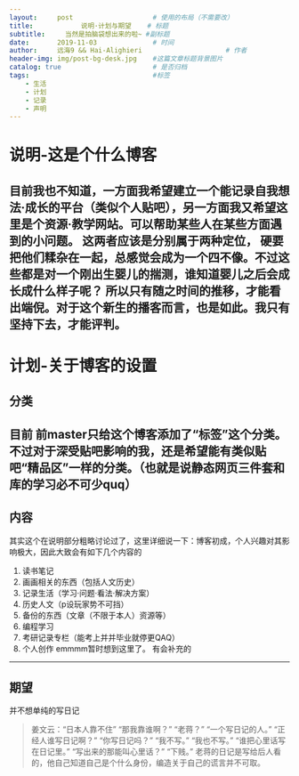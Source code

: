 ```yaml
---
layout:     post                    # 使用的布局（不需要改）
title:            说明·计划与期望    # 标题 
subtitle:     当然是拍脑袋想出来的啦~ #副标题
date:       2019-11-03              # 时间
author:     远海9 && Hai-Alighieri                     # 作者
header-img: img/post-bg-desk.jpg    #这篇文章标题背景图片
catalog: true                       # 是否归档
tags:                               #标签
    - 生活
    - 计划
    - 记录
    - 声明
---
```

# 说明-这是个什么博客
  目前我也不知道，一方面我希望建立一个能记录自我想法·成长的平台（类似个人贴吧），另一方面我又希望这里是个资源·教学网站。可以帮助某些人在某些方面遇到的小问题。 这两者应该是分别属于两种定位， 硬要把他们糅杂在一起，总感觉会成为一个四不像。不过这些都是对一个刚出生婴儿的揣测，谁知道婴儿之后会成长成什么样子呢？
  所以只有随之时间的推移，才能看出端倪。对于这个新生的播客而言，也是如此。我只有坚持下去，才能评判。
---
# 计划-关于博客的设置
## 分类
目前 前master只给这个博客添加了“标签”这个分类。不过对于深受贴吧影响的我，还是希望能有类似贴吧“精品区”一样的分类。（也就是说静态网页三件套和库的学习必不可少quq）
---
## 内容 
其实这个在说明部分粗略讨论过了，这里详细说一下：博客初成，个人兴趣对其影响极大，因此大致会有如下几个内容的
1. 读书笔记
2. 画画相关的东西（包括人文历史）
3. 记录生活（学习·问题·看法·解决方案）
4. 历史人文（p设玩家势不可挡）
5. 备份的东西（文章（不限于本人）资源等）
6. 编程学习
7. 考研记录专栏（能考上并并毕业就停更QAQ）
8. 个人创作
emmmm暂时想到这里了。 有会补充的
*********
## 期望
并不想单纯的写日记 
> 姜文云：“日本人靠不住”
  “那我靠谁啊？”
  “老蒋？”
  “一个写日记的人。”
  “正经人谁写日记啊？”
  “你写日记吗？”
  “我不写。”
  “我也不写。”
  “谁把心里话写在日记里。”
  “写出来的那能叫心里话？”
  “下贱。”
老蒋的日记是写给后人看的，他自己知道自己是个什么身份，编造关于自己的谎言并不可取。

 

